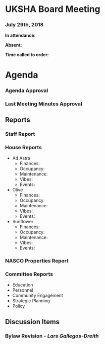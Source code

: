# UKSHA Board Meeting
### July 29th, 2018

**In attendance:** 

**Absent:**

**Time called to order:**

# Agenda

### Agenda Approval

### Last Meeting Minutes Approval

## Reports

### Staff Report

### House Reports
* Ad Astra
  * Finances:
  * Occupancy:
  * Maintenance:
  * Vibes:
  * Events:
* Olive
  * Finances:
  * Occupancy:
  * Maintenance:
  * Vibes:
  * Events:
* Sunflower
  * Finances:
  * Occupancy:
  * Maintenance:
  * Vibes:
  * Events:

### NASCO Properties Report

### Committee Reports
* Education
* Personnel
* Community Engagement
* Strategic Planning
* Policy

## Discussion Items

### Bylaw Revision - *Lars Gallegos-Dreith*
